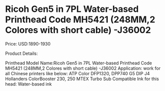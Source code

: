 # Ricoh Gen5 in 7PL Water-based Printhead Code MH5421 (248MM,2 Colores with short cable) -J36002

Price: USD:1890-1930

Product Details:

Printhead Model Name:Ricoh Gen5 in 7PL Water-based Printhead Code MH5421 (248MM,2 Colores with short cable) -J36002
Application: work for all Chinese printers like below:
ATP Color DFP1320, DPP740 G5
DIP J4
Hollanders ColorBooster 230, 250
MTEX Turbo Sub
Compatible Ink for this head: Water-based ink